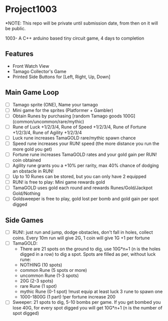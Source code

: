 # Project1003

*NOTE: This repo will be private until submission date, from then on it will be public.

1003- A C++ arduino based tiny circuit game, 4 days to completion

## Features
- Front Watch View
- Tamago Collector's Game
- Printed Side Buttons for [Left, Right, Up, Down]

## Main Game Loop
- [ ] Tamago sprite (ONE), Name your tamago
- [ ] Mini game for the sprites (Platformer + Gambler)
- [ ] Obtain Runes by purchasing [random Tamago goods 100G] (common/uncommon/rare/mythic)
- [ ] Rune of Luck +1/2/3/4, Rune of Speed +1/2/3/4, Rune of Fortune +1/2/3/4, Rune of Agility +1/2/3/4
- [ ] Luck rune increases TamaGOLD rare/mythic spawn chance
- [ ] Speed rune increases your RUN! speed (the more distance you run the more gold you get)
- [ ] Fortune rune increases TamaGOLD rates and your gold gain per RUN! coin obtained
- [ ] Agility rune grants you a +10% per rarity, max 40% chance of dodging an obstacle in RUN!
- [ ] Up to 10 Runes can be stored, but you can only have 2 equipped
- [ ] RUN! is free to play: Mini game rewards gold
- [ ] TamaGOLD uses gold each round and rewards Runes/Gold/Jackpot Gold/Nothing
- [ ] Goldsweeper is free to play, gold lost per bomb and gold gain per spot digged

## Side Games
- [ ] RUN!: just run and jump, dodge obstacles, don't fall in holes, collect coins. Every 10m run will give 2G, 1 coin will give 1G +1 per fortune 
- [ ] TamaGOLD: 
  - There are 21 spots on the ground to dig, use 10G*n+1 (n is the holes digged in a row) to dig a spot. Spots are filled as per, without luck rune: 
  - NOTHING (10 spots)
  - common Rune (5 spots or more)
  - uncommon Rune (1-3 spots) 
  - 20G (2-3 spots)
  - rare Rune (1 spot)
  - mythic Rune (0-1 spot) !must equip at least luck 3 rune to spawn one
  - 1000-1800G (1 part) !per fortune increase 200
- [ ] Sweeper: 21 spots to dig, 5-10 bombs per game. If you get bombed you lose 40G, for every spot digged you will get 10G*n+1 (n is the number of spot digged)
